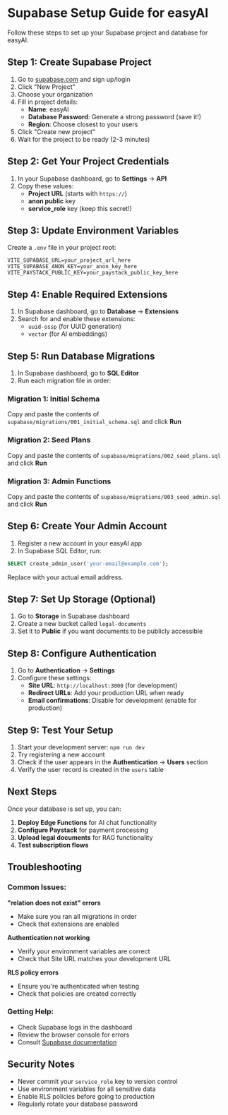 # Supabase Setup Guide for easyAI

Follow these steps to set up your Supabase project and database for easyAI.

## Step 1: Create Supabase Project

1. Go to [supabase.com](https://supabase.com) and sign up/login
2. Click "New Project"
3. Choose your organization
4. Fill in project details:
   - **Name**: easyAI
   - **Database Password**: Generate a strong password (save it!)
   - **Region**: Choose closest to your users
5. Click "Create new project"
6. Wait for the project to be ready (2-3 minutes)

## Step 2: Get Your Project Credentials

1. In your Supabase dashboard, go to **Settings** → **API**
2. Copy these values:
   - **Project URL** (starts with `https://`)
   - **anon public** key
   - **service_role** key (keep this secret!)

## Step 3: Update Environment Variables

Create a `.env` file in your project root:

```env
VITE_SUPABASE_URL=your_project_url_here
VITE_SUPABASE_ANON_KEY=your_anon_key_here
VITE_PAYSTACK_PUBLIC_KEY=your_paystack_public_key_here
```

## Step 4: Enable Required Extensions

1. In Supabase dashboard, go to **Database** → **Extensions**
2. Search for and enable these extensions:
   - `uuid-ossp` (for UUID generation)
   - `vector` (for AI embeddings)

## Step 5: Run Database Migrations

1. In Supabase dashboard, go to **SQL Editor**
2. Run each migration file in order:

### Migration 1: Initial Schema
Copy and paste the contents of `supabase/migrations/001_initial_schema.sql` and click **Run**

### Migration 2: Seed Plans
Copy and paste the contents of `supabase/migrations/002_seed_plans.sql` and click **Run**

### Migration 3: Admin Functions
Copy and paste the contents of `supabase/migrations/003_seed_admin.sql` and click **Run**

## Step 6: Create Your Admin Account

1. Register a new account in your easyAI app
2. In Supabase SQL Editor, run:
```sql
SELECT create_admin_user('your-email@example.com');
```
Replace with your actual email address.

## Step 7: Set Up Storage (Optional)

1. Go to **Storage** in Supabase dashboard
2. Create a new bucket called `legal-documents`
3. Set it to **Public** if you want documents to be publicly accessible

## Step 8: Configure Authentication

1. Go to **Authentication** → **Settings**
2. Configure these settings:
   - **Site URL**: `http://localhost:3000` (for development)
   - **Redirect URLs**: Add your production URL when ready
   - **Email confirmations**: Disable for development (enable for production)

## Step 9: Test Your Setup

1. Start your development server: `npm run dev`
2. Try registering a new account
3. Check if the user appears in the **Authentication** → **Users** section
4. Verify the user record is created in the `users` table

## Next Steps

Once your database is set up, you can:

1. **Deploy Edge Functions** for AI chat functionality
2. **Configure Paystack** for payment processing
3. **Upload legal documents** for RAG functionality
4. **Test subscription flows**

## Troubleshooting

### Common Issues:

**"relation does not exist" errors**
- Make sure you ran all migrations in order
- Check that extensions are enabled

**Authentication not working**
- Verify your environment variables are correct
- Check that Site URL matches your development URL

**RLS policy errors**
- Ensure you're authenticated when testing
- Check that policies are created correctly

### Getting Help:

- Check Supabase logs in the dashboard
- Review the browser console for errors
- Consult [Supabase documentation](https://supabase.com/docs)

## Security Notes

- Never commit your `service_role` key to version control
- Use environment variables for all sensitive data
- Enable RLS policies before going to production
- Regularly rotate your database password